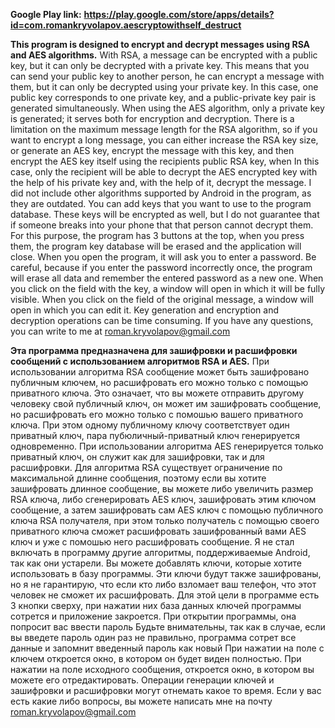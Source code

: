 **Google Play link:**
**https://play.google.com/store/apps/details?id=com.romankryvolapov.aescryptowithself_destruct**

**This program is designed to encrypt and decrypt messages using RSA and AES algorithms.**
With RSA, a message can be encrypted with a public key, but it can only be decrypted with a private key.
This means that you can send your public key to another person, he can encrypt a message with them, but it can only be decrypted using your private key.
In this case, one public key corresponds to one private key, and a public-private key pair is generated simultaneously.
When using the AES algorithm, only a private key is generated; it serves both for encryption and decryption.
There is a limitation on the maximum message length for the RSA algorithm, so if you want to encrypt a long message, you can either increase the
RSA key size, or generate an AES key, encrypt the message with this key, and then encrypt the AES key itself using the recipients public
RSA key, when In this case, only the recipient will be able to decrypt the AES encrypted key with the help of his private key and, with the help of it, decrypt the message.
I did not include other algorithms supported by Android in the program, as they are outdated.
You can add keys that you want to use to the program database.
These keys will be encrypted as well, but I do not guarantee that if someone breaks into your phone that that person cannot decrypt them.
For this purpose, the program has 3 buttons at the top, when you press them, the program key database will be erased and the application will close.
When you open the program, it will ask you to enter a password.
Be careful, because if you enter the password incorrectly once, the program will erase all data and remember the entered password as a new one.
When you click on the field with the key, a window will open in which it will be fully visible.
When you click on the field of the original message, a window will open in which you can edit it.
Key generation and encryption and decryption operations can be time consuming.
If you have any questions, you can write to me at roman.kryvolapov@gmail.com


**Эта программа предназначена для зашифровки и расшифровки сообщений с использованием алгоритмов RSA и AES.**
При использовании алгоритма RSA сообщение может быть зашифровано публичным ключем, но расшифровать его можно только с помощью приватного ключа.
Это означает, что вы можете отправить другому человеку свой публичный ключ, он может им зашифровать сообщение, но расшифровать его можно только с помошью вашего приватного ключа.
При этом одному публичному ключу соответствует один приватный ключ, пара пубюличный-приватный ключ генерируется одновременно.
При использовании алгоритма AES генерируется только приватный ключ, он служит как для зашифровки, так и для расшифровки.
Для алгоритма RSA существует ограничение по максимальной длинне сообщения, поэтому если вы хотите зашифровать длинное сообщение, вы можете либо увеличить размер
RSA ключа, либо сгенерировать AES ключ, зашифровать этим ключом сообщение, а затем зашифровать сам AES ключ с помощью публичного ключа RSA получателя,
при этом только получатель с помощью своего приватного ключа сможет расшифровать зашифрованный вами AES ключ и уже с помошью него расшифровать сообщение.
Я не стал включать в программу другие алгоритмы, поддерживаемые Android, так как они устарели.
Вы можете добавлять ключи, которые хотите использовать в базу программы.
Эти ключи будут также зашифрованы, но я не гарантирую, что если кто либо взломает ваш телефон, что этот человек не сможет их расшифровать.
Для этой цели в программе есть 3 кнопки сверху, при нажатии них база данных ключей программы сотрется и приложение закроется.
При открытии программы, она попросит вас ввести пароль
Будьте внимательны, так как в случае, если вы введете пароль один раз не правильно, программа сотрет все данные и запомнит введенный пароль как новый
При нажатии на поле с ключем откроется окно, в котором он будет виден полностью.
При нажатии на поле исходного сообщения, откроется окно, в котором вы можете его отредактировать.
Операции генерации ключей и зашифровки и расшифровки могут отнемать какое то время.
Если у вас есть какие либо вопросы, вы можете написать мне на почту roman.kryvolapov@gmail.com
